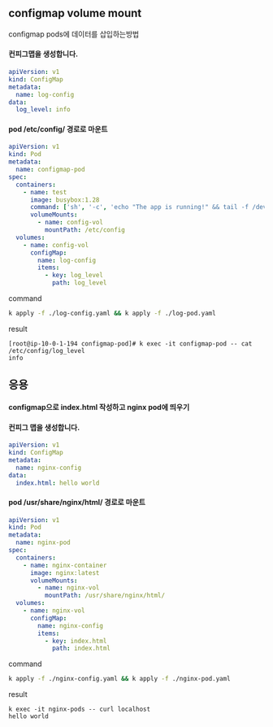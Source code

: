 ## configmap volume mount
configmap pods에 데이터를 삽입하는방법

#### 컨피그맵을 생성합니다.
```yaml
apiVersion: v1
kind: ConfigMap
metadata:
  name: log-config
data:
  log_level: info
```

#### pod /etc/config/ 경로로 마운트
```yaml
apiVersion: v1
kind: Pod
metadata:
  name: configmap-pod
spec:
  containers:
    - name: test
      image: busybox:1.28
      command: ['sh', '-c', 'echo "The app is running!" && tail -f /dev/null']
      volumeMounts:
        - name: config-vol
          mountPath: /etc/config
  volumes:
    - name: config-vol
      configMap:
        name: log-config
        items:
          - key: log_level
            path: log_level
```

command
```sh
k apply -f ./log-config.yaml && k apply -f ./log-pod.yaml
```


result
```
[root@ip-10-0-1-194 configmap-pod]# k exec -it configmap-pod -- cat /etc/config/log_level
info
```

## 응용
#### configmap으로 index.html 작성하고 nginx pod에 띄우기
#### 컨피그 맵을 생성합니다.
```yaml
apiVersion: v1
kind: ConfigMap
metadata:
  name: nginx-config
data:
  index.html: hello world
```

#### pod /usr/share/nginx/html/ 경로로 마운트
```yaml
apiVersion: v1
kind: Pod
metadata:
  name: nginx-pod
spec:
  containers:
    - name: nginx-container
      image: nginx:latest
      volumeMounts:
        - name: nginx-vol
          mountPath: /usr/share/nginx/html/
  volumes:
    - name: nginx-vol
      configMap:
        name: nginx-config
        items:
          - key: index.html
            path: index.html
```
command
```sh
k apply -f ./nginx-config.yaml && k apply -f ./nginx-pod.yaml
```

result
```
k exec -it nginx-pods -- curl localhost
hello world
```
